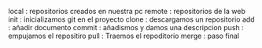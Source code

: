 local : repositorios  creados en nuestra pc
remote : repositorios de la web
init : inicializamos git en el proyecto
clone : descargamos un repositorio 
add  : añadir documento
commit : añadismos  y damos una descripcion
push  : empujamos el repositiro 
pull  : Traemos el repoditorio
merge : paso final
